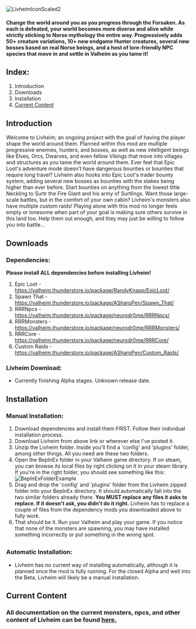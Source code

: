 ![LivheimIconScaled2](https://user-images.githubusercontent.com/107686104/174684338-41b404ee-821e-4764-aa30-559830a716b9.png)
#### Change the world around you as you progress through the Forsaken. As each is defeated, your world becomes more diverse and alive while strictly sticking to Norse mythology the entire way. Progressively adds 50+ creature variations, 10+ new endgame Hunter creatures, several new bosses based on real Norse beings, and a host of lore-friendly NPC species that move in and settle in Valheim as you tame it!
## Index:
1. Introduction
2. Downloads
3. Installation
4. [Current Content](CONTENT.md)
##
## Introduction
Welcome to Livheim; an ongoing project with the goal of having the player shape the world around them. Planned within this mod are multiple progressive enemies, hunters, and bosses, as well as new intelligent beings like Elves, Orcs, Dwarves, and even fellow Vikings that move into villages and structures as you tame the world around them. Ever feel that Epic Loot's adventure mode doesn't have dangerous bounties or bounties that require long travel? Livheim also hooks into Epic Loot's trader bounty system, adding several new bosses as bounties with the stakes being higher than ever before. Start bounties on anything from the lowest little Neckling to Surtr the Fire Giant and his army of Surtlings. Want those large-scale battles, but in the comfort of your own cabin? Livheim's monsters also have multiple custom raids! Playing alone with this mod no longer feels empty or lonesome when part of your goal is making sure others survive in this land too. Help them out enough, and they may just be willing to follow you into battle...
##
## Downloads
### Dependencies:
**Please install ALL dependencies before installing Livheim!**
1. Epic Loot - https://valheim.thunderstore.io/package/RandyKnapp/EpicLoot/
2. Spawn That - https://valheim.thunderstore.io/package/ASharpPen/Spawn_That/
3. RRRNpcs - https://valheim.thunderstore.io/package/neurodr0me/RRRNpcs/
4. RRRMonsters - https://valheim.thunderstore.io/package/neurodr0me/RRRMonsters/
5. RRRCore - https://valheim.thunderstore.io/package/neurodr0me/RRRCore/
6. Custom Raids - https://valheim.thunderstore.io/package/ASharpPen/Custom_Raids/
### Livheim Download:
- Currently finishing Alpha stages. Unknown release date.
##
## Installation
### Manual Installation:
1. Download dependencies and install them FIRST. Follow their individual installation process.
2. Download Livheim from above link or wherever else I've posted it.
3. Unzip the Livheim folder. Inside you'll find a 'config' and 'plugins' folder, among other things. All you need are these two folders.
4. Open the BepInEx folder in your Valheim game directory. If on steam, you can browse its local files by right clicking on it in your steam library. If you're in the right folder, you should see something like this:
![BepInExFolderExample](https://user-images.githubusercontent.com/107686104/174546408-4e93fc43-5f92-442e-b463-b6711e0868c9.JPG)
5. Drag and drop the 'config' and 'plugins' folder from the Livheim zipped folder into your BepInEx directory. It should automatically fall into the two similar folders already there. **You MUST replace any files it asks to replace. If it doesn't ask, you didn't do it right.** Livheim has to replace a couple of files from the dependency mods you downloaded above to fully work.
6. That should be it. Run your Valheim and play your game. If you notice that none of the monsters are spawning, you may have installed something incorrectly or put something in the wrong spot.
##
### Automatic Installation:
- Livheim has no current way of installing automatically, although it is planned once the mod is fully running. For the closed Alpha and well into the Beta, Livheim will likely be a manual installation.
##
## Current Content
### All documentation on the current monsters, npcs, and other content of Livheim can be found [here.](CONTENT.md)
